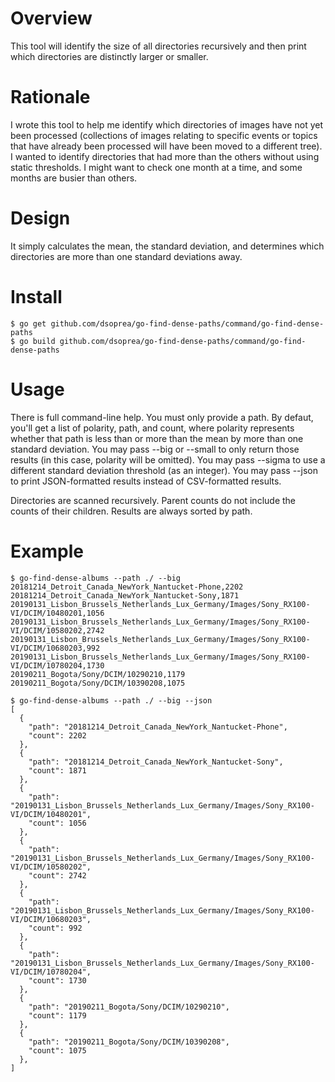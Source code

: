 # Overview

This tool will identify the size of all directories recursively and then print which directories are distinctly larger or smaller.


# Rationale

I wrote this tool to help me identify which directories of images have not yet been processed (collections of images relating to specific events or topics that have already been processed will have been moved to a different tree). I wanted to identify directories that had more than the others without using static thresholds. I might want to check one month at a time, and some months are busier than others.


# Design

It simply calculates the mean, the standard deviation, and determines which directories are more than one standard deviations away.


# Install

```
$ go get github.com/dsoprea/go-find-dense-paths/command/go-find-dense-paths
$ go build github.com/dsoprea/go-find-dense-paths/command/go-find-dense-paths
```

# Usage

There is full command-line help. You must only provide a path. By defaut, you'll get a list of polarity, path, and count, where polarity represents whether that path is less than or more than the mean by more than one standard deviation. You may pass --big or --small to only return those results (in this case, polarity will be omitted). You may pass --sigma to use a different standard deviation threshold (as an integer). You may pass --json to print JSON-formatted results instead of CSV-formatted results.

Directories are scanned recursively. Parent counts do not include the counts of their children. Results are always sorted by path.


# Example

```
$ go-find-dense-albums --path ./ --big
20181214_Detroit_Canada_NewYork_Nantucket-Phone,2202
20181214_Detroit_Canada_NewYork_Nantucket-Sony,1871
20190131_Lisbon_Brussels_Netherlands_Lux_Germany/Images/Sony_RX100-VI/DCIM/10480201,1056
20190131_Lisbon_Brussels_Netherlands_Lux_Germany/Images/Sony_RX100-VI/DCIM/10580202,2742
20190131_Lisbon_Brussels_Netherlands_Lux_Germany/Images/Sony_RX100-VI/DCIM/10680203,992
20190131_Lisbon_Brussels_Netherlands_Lux_Germany/Images/Sony_RX100-VI/DCIM/10780204,1730
20190211_Bogota/Sony/DCIM/10290210,1179
20190211_Bogota/Sony/DCIM/10390208,1075
```

```
$ go-find-dense-albums --path ./ --big --json
[
  {
    "path": "20181214_Detroit_Canada_NewYork_Nantucket-Phone",
    "count": 2202
  },
  {
    "path": "20181214_Detroit_Canada_NewYork_Nantucket-Sony",
    "count": 1871
  },
  {
    "path": "20190131_Lisbon_Brussels_Netherlands_Lux_Germany/Images/Sony_RX100-VI/DCIM/10480201",
    "count": 1056
  },
  {
    "path": "20190131_Lisbon_Brussels_Netherlands_Lux_Germany/Images/Sony_RX100-VI/DCIM/10580202",
    "count": 2742
  },
  {
    "path": "20190131_Lisbon_Brussels_Netherlands_Lux_Germany/Images/Sony_RX100-VI/DCIM/10680203",
    "count": 992
  },
  {
    "path": "20190131_Lisbon_Brussels_Netherlands_Lux_Germany/Images/Sony_RX100-VI/DCIM/10780204",
    "count": 1730
  },
  {
    "path": "20190211_Bogota/Sony/DCIM/10290210",
    "count": 1179
  },
  {
    "path": "20190211_Bogota/Sony/DCIM/10390208",
    "count": 1075
  },
]
```
